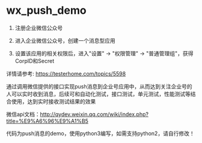 # wx_push_demo

1. 注册企业微信公众号

2. 进入企业微信公众号，创建一个消息型应用

3. 设置该应用的相关权限后，进入"设置" -> "权限管理" -> "普通管理组"，获得CorpID和Secret

详情请参考: https://testerhome.com/topics/5598

通过调用微信提供的接口实现push消息到企业号应用中，从而达到关注企业号的人可以实时收到消息，后续可和自动化测试，接口测试，单元测试，性能测试等结合使用，达到实时接收测试结果的效果

微信api文档：http://qydev.weixin.qq.com/wiki/index.php?title=%E9%A6%96%E9%A1%B5

代码为push消息的demo，使用python3编写，如需支持python2，请自行修改！
